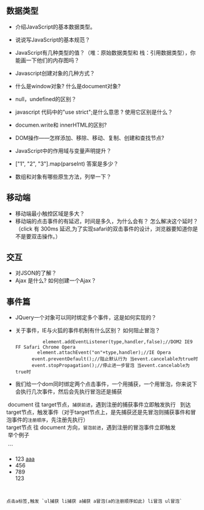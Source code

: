 ## 数据类型
* 介绍JavaScript的基本数据类型。
* 说说写JavaScript的基本规范？
* JavaScript有几种类型的值？（堆：原始数据类型和 栈：引用数据类型），你能画一下他们的内存图吗？
* Javascript创建对象的几种方式？
* 什么是window对象? 什么是document对象?
* null，undefined的区别？
* javascript 代码中的"use strict";是什么意思 ? 使用它区别是什么？
* documen.write和 innerHTML的区别?
* DOM操作——怎样添加、移除、移动、复制、创建和查找节点?
* JavaScript中的作用域与变量声明提升？

* ["1", "2", "3"].map(parseInt) 答案是多少？
* 数组和对象有哪些原生方法，列举一下？

## 移动端  
* 移动端最小触控区域是多大？
* 移动端的点击事件的有延迟，时间是多久，为什么会有？ 怎么解决这个延时？（click 有 300ms 延迟,为了实现safari的双击事件的设计，浏览器要知道你是不是要双击操作。）

## 交互  
   * 对JSON的了解？  
   * Ajax 是什么? 如何创建一个Ajax？  
## 事件篇  
* JQuery一个对象可以同时绑定多个事件，这是如何实现的？ 
* 关于事件，IE与火狐的事件机制有什么区别？ 如何阻止冒泡？  

  ```  
    		element.addEventListener(type,handler,false);//DOM2 IE9 FF Safari Chrome Opera
    	  element.attachEvent("on"+type,handler);//IE Opera 
        event.preventDefault();//阻止默认行为 当event.cancelable为true时
        event.stopPropagation();//停止进一步冒泡 当event.cancelable为true时
  ```  
  
  
  
* 我们给一个dom同时绑定两个点击事件，一个用捕获，一个用冒泡，你来说下会执行几次事件，然后会先执行冒泡还是捕获    

  document 往 target节点，`捕获前进`，遇到注册的捕获事件立即触发执行  
  到达target节点，触发事件（对于target节点上，是先捕获还是先冒泡则捕获事件和冒泡事件的`注册顺序`，先注册先执行）  
  target节点 往 document 方向，`冒泡前进`，遇到注册的冒泡事件立即触发  
  举个例子  
  
  ```   
  <ul id="ul">
        <li id="li">
        123
        <a href="#" id="a">aaa</a>
        </li>
        <li>456</li>
        <li>789</li>
        123
  </ul>  
  
  ```  
  
  
 点击a标签,触发 `ul捕获 li捕获 a捕获 a冒泡(a的注册顺序如此) li冒泡 ul冒泡`    
 
 
 
 
  
  
  

